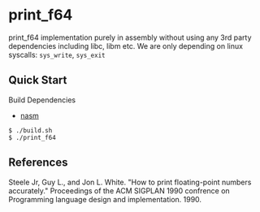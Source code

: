 # print_f64

print_f64 implementation purely in assembly without using any 3rd party dependencies including libc, libm etc.
We are only depending on linux syscalls:
`sys_write`, `sys_exit`

## Quick Start


Build Dependencies
- [nasm](https://www.nasm.us/)

```console
$ ./build.sh
$ ./print_f64
```

## References
Steele Jr, Guy L., and Jon L. White. "How to print floating-point numbers accurately." Proceedings of the ACM
SIGPLAN 1990 confrence on Programming language design and implementation. 1990.